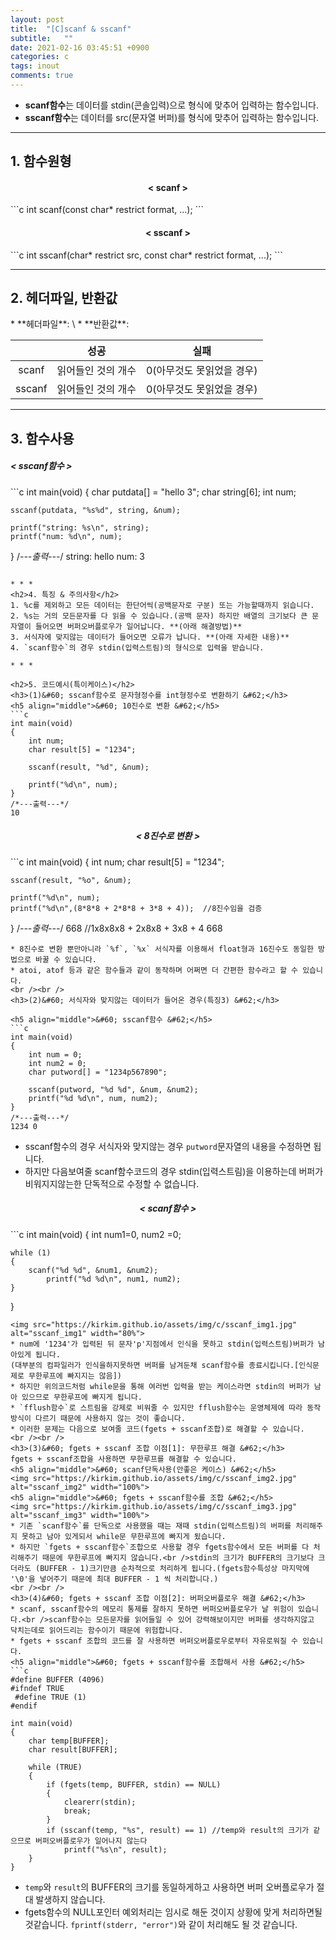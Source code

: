 ```yaml
---
layout: post
title:  "[C]scanf & sscanf"
subtitle:   ""
date: 2021-02-16 03:45:51 +0900
categories: c
tags: inout
comments: true
---
```


* **scanf함수**는 데이터를 stdin(콘솔입력)으로 형식에 맞추어 입력하는 함수입니다.
* **sscanf함수**는 데이터를 src(문자열 버퍼)를 형식에 맞추어 입력하는 함수입니다.

* * *
<h2>1. 함수원형</h2>
<h4 align="middle">&#60; scanf &#62;</h4>
```c
int scanf(const char* restrict format, ...);
```
<h4 align="middle">&#60; sscanf &#62;</h4>
```c
int sscanf(char* restrict src, const char* restrict format, ...);
```

* * *
<h2>2. 헤더파일, 반환값</h2>
* **헤더파일**: \<stdio.h\>
* **반환값**:

  ||성공|실패|
  |:--:|:--:|:--:|
  |scanf|읽어들인 것의 개수|0(아무것도 못읽었을 경우)|
  |sscanf|읽어들인 것의 개수|0(아무것도 못읽었을 경우)|

* * *
<h2>3. 함수사용</h2>
<h5>&#60; sscanf함수 &#62;</h5>
```c
int main(void)
{
	char putdata[] = "hello 3";
	char string[6];
	int num;

	sscanf(putdata, "%s%d", string, &num);
	
	printf("string: %s\n", string);
	printf("num: %d\n", num);
}
/*---출력---*/
string: hello
num: 3
```

* * *
<h2>4. 특징 & 주의사항</h2>
1. %c를 제외하고 모든 데이터는 한단어씩(공백문자로 구분) 또는 가능할때까지 읽습니다.
2. %s는 거의 모든문자를 다 읽을 수 있습니다.(공백 문자) 하지만 배열의 크기보다 큰 문자열이 들어오면 버퍼오버플로우가 일어납니다. **(아래 해결방법)**
3. 서식자에 맞지않는 데이터가 들어오면 오류가 납니다. **(아래 자세한 내용)**
4. `scanf함수`의 경우 stdin(입력스트림)의 형식으로 입력을 받습니다.

* * *

<h2>5. 코드예시(특이케이스)</h2>
<h3>(1)&#60; sscanf함수로 문자형정수를 int형정수로 변환하기 &#62;</h3>
<h5 align="middle">&#60; 10진수로 변환 &#62;</h5>
```c
int main(void)
{
	int num;
	char result[5] = "1234";

	sscanf(result, "%d", &num);     

	printf("%d\n", num);  
}
/*---출력---*/
10
```
<h5 align="middle">&#60; 8진수로 변환 &#62;</h5>
```c
int main(void)
{
	int num;
	char result[5] = "1234";

	sscanf(result, "%o", &num);     

	printf("%d\n", num);
	printf("%d\n",(8*8*8 + 2*8*8 + 3*8 + 4));  //8진수임을 검증
}
/*---출력---*/
668    //1x8x8x8 + 2x8x8 + 3x8 + 4
668
```
* 8진수로 변환 뿐만아니라 `%f`, `%x` 서식자를 이용해서 float형과 16진수도 동일한 방법으로 바꿀 수 있습니다.
* atoi, atof 등과 같은 함수들과 같이 동작하며 어쩌면 더 간편한 함수라고 할 수 있습니다.
<br /><br />
<h3>(2)&#60; 서식자와 맞지않는 데이터가 들어온 경우(특징3) &#62;</h3>

<h5 align="middle">&#60; sscanf함수 &#62;</h5>
```c
int main(void)
{
	int num = 0;
	int num2 = 0;
	char putword[] = "1234p567890";

	sscanf(putword, "%d %d", &num, &num2);
	printf("%d %d\n", num, num2);
}
/*---출력---*/
1234 0
```
* sscanf함수의 경우 서식자와 맞지않는 경우 `putword`문자열의 내용을 수정하면 됩니다.
* 하지만 다음보여줄 scanf함수코드의 경우 stdin(입력스트림)을 이용하는데 버퍼가 비워지지않는한 단독적으로 수정할 수 없습니다.
<h5 align="middle">&#60; scanf함수 &#62;</h5>
```c
int main(void)
{
	int num1=0, num2 =0;
    
    while (1)
    {        
        scanf("%d %d", &num1, &num2);
            printf("%d %d\n", num1, num2);
    }
}
```
<img src="https://kirkim.github.io/assets/img/c/sscanf_img1.jpg" alt="sscanf_img1" width="80%">
* num에 '1234'가 입력된 뒤 문자'p'지점에서 인식을 못하고 stdin(입력스트림)버퍼가 남아있게 됩니다.
(대부분의 컴파일러가 인식을하지못하면 버퍼를 남겨둔채 scanf함수를 종료시킵니다.[인식문제로 무한루프에 빠지지는 않음])
* 하지만 위의코드처럼 while문을 통해 여러번 입력을 받는 케이스라면 stdin의 버퍼가 남아 있으므로 무한루프에 빠지게 됩니다.
* `fflush함수`로 스트림을 강제로 비워줄 수 있지만 fflush함수는 운영체제에 따라 동작방식이 다르기 때문에 사용하지 않는 것이 좋습니다.
* 이러한 문제는 다음으로 보여줄 코드(fgets + sscanf조합)로 해결할 수 있습니다.
<br /><br />
<h3>(3)&#60; fgets + sscanf 조합 이점[1]: 무한루프 해결 &#62;</h3>
fgets + sscanf조합을 사용하면 무한루프를 해결할 수 있습니다.
<h5 align="middle">&#60; scanf단독사용(안좋은 케이스) &#62;</h5>
<img src="https://kirkim.github.io/assets/img/c/sscanf_img2.jpg" alt="sscanf_img2" width="100%">
<h5 align="middle">&#60; fgets + sscanf함수를 조합 &#62;</h5>
<img src="https://kirkim.github.io/assets/img/c/sscanf_img3.jpg" alt="sscanf_img3" width="100%">
* 기존 `scanf함수`를 단독으로 사용했을 때는 재때 stdin(입력스트림)의 버퍼를 처리해주지 못하고 남아 있게되서 while문 무한루프에 빠지게 됬습니다.
* 하지만 `fgets + sscanf함수`조합으로 사용할 경우 fgets함수에서 모든 버퍼를 다 처리해주기 때문에 무한루프에 빠지지 않습니다.<br />stdin의 크기가 BUFFER의 크기보다 크더라도 (BUFFER - 1)크기만큼 순차적으로 처리하게 됩니다.(fgets함수특성상 마지막에 '\0'을 넣어주기 때문에 최대 BUFFER - 1 씩 처리합니다.)
<br /><br />
<h3>(4)&#60; fgets + sscanf 조합 이점[2]: 버퍼오버플로우 해결 &#62;</h3>
* scanf, sscanf함수의 메모리 통제를 잘하지 못하면 버퍼오버플로우가 날 위험이 있습니다.<br />scanf함수는 모든문자를 읽어들일 수 있어 강력해보이지만 버퍼를 생각하지않고 닥치는데로 읽어드리는 함수이기 때문에 위험합니다.
* fgets + sscanf 조합의 코드를 잘 사용하면 버퍼오버플로우로부터 자유로워질 수 있습니다.
<h5 align="middle">&#60; fgets + sscanf함수를 조합해서 사용 &#62;</h5>
```c
#define BUFFER (4096)
#ifndef TRUE
 #define TRUE (1)
#endif

int main(void)
{
	char temp[BUFFER];
	char result[BUFFER];

	while (TRUE)
	{
		if (fgets(temp, BUFFER, stdin) == NULL)
		{
			clearerr(stdin);
			break;
		}
		if (sscanf(temp, "%s", result) == 1) //temp와 result의 크기가 같으므로 버퍼오버플로우가 일어나지 않는다
			printf("%s\n", result);
	}
}
```
* `temp`와 `result`의 BUFFER의 크기를 동일하게하고 사용하면 버퍼 오버플로우가 절대 발생하지 않습니다.
* fgets함수의 NULL포인터 예외처리는 임시로 해둔 것이지 상황에 맞게 처리하면될 것같습니다. `fprintf(stderr, "error")`와 같이 처리해도 될 것 같습니다.
